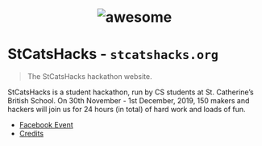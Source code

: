 <h1 align="center">
	<img src="https://github.com/StCatsHacks/StCatsHacks-Website/blob/master/images/bikers_d.gif" alt="awesome">
	<br>
</h1>

# StCatsHacks - `stcatshacks.org`

> The StCatsHacks hackathon website.

StCatsHacks is a student hackathon, run by CS students at St. Catherine’s British School. On 30th November - 1st December, 2019, 150 makers and hackers will join us for 24 hours (in total) of hard work and loads of fun.

- [Facebook Event](https://www.facebook.com/events/132307880652295/)
- [Credits](CREDITS.md)

